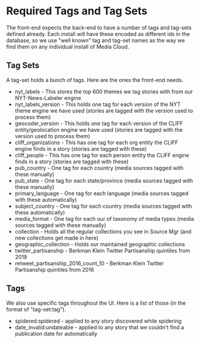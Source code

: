 Required Tags and Tag Sets
==========================

The front-end expects the back-end to have a number of tags and tag-sets defined already. Each install will have these
encoded as different ids in the database, so we use "well known" tag and tag-set names as the way we find them on any
individual install of Media Cloud.  

Tag Sets
--------

A tag-set holds a bunch of tags. Here are the ones the front-end needs.

 * nyt_labels - This stores the top 600 themes we tag stories with from our NYT-News-Labeler engine 
 * nyt_labels_version - This holds one tag for each version of the NYT theme engine we have used (stories are tagged with the version used to process them) 
 * geocoder_version - This holds one tag for each version of the CLIFF entity/geolocation engine we have used (stories are tagged with the version used to process them)
 * cliff_organizations - This has one tag for each org entity the CLIFF engine finds in a story (stories are tagged with these)
 * cliff_people - This has one tag for each person entity the CLIFF engine finds in a story (stories are tagged with these)
 * pub_country - One tag for each country (media sources tagged with these manually)
 * pub_state - One tag for each state/province (media sources tagged with these manually)
 * primary_language - One tag for each language (media sources tagged with these automatically)
 * subject_country - One tag for each country (media sources tagged with these automatically)
 * media_format - One tag for each our of taxonomy of media types (media sources tagged with these manually)
 * collection - Holds all the regular collections you see in Source Mgr (and new collections get made in here)
 * geographic_collection - Holds our maintained geographic collections
 * twitter_partisanship - Berkman Klein Twitter Partisanship quintiles from 2019
 * retweet_partisanship_2016_count_10 - Berkman Klein Twitter Partisanship quintiles from 2016
      
Tags
----

We also use specific tags throughout the UI. Here is a list of those (in the format of "tag-set:tag").

* spidered:spidered - applied to any story discovered while spidering
* date_invalid:undateable - applied to any story that we couldn't find a publication date for automatically
